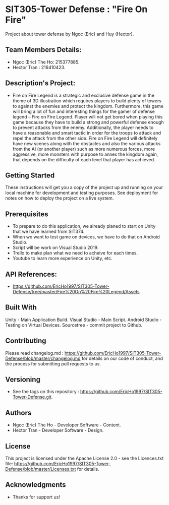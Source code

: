 # SIT305-Tower Defense : "Fire On Fire"
Project about tower defense by Ngoc (Eric) and Huy (Hector).

## Team Members Details:
 - Ngoc (Eric) The Ho: 215377885.
 - Hector Tran :       216410423.

## Description's Project:
- Fire on Fire Legend is a strategic and exclusive defense game in the theme of 3D illustration which requires players to build plenty of towers to against the enemies and protect the kingdom. Furthermore, this game will bring a lot of fun and interesting things for the gamer of defense legend – Fire on Fire Legend. Player will not get bored when playing this game because they have to build a strong and powerful defense enough to prevent attacks from the enemy. Additionally, the player needs to have a reasonable and smart tactic in order for the troops to attack and repel the attack from the other side. Fire on Fire Legend will definitely have new scenes along with the obstacles and also the various attacks from the AI (or another player) such as more numerous forces, more aggressive, more monsters with purpose to annex the kingdom again, that depends on the difficulty of each level that player has achieved. 
  

## Getting Started

  These instructions will get you a copy of the project up and running on your local machine for development and testing purposes. See  deployment for notes on how to deploy the project on a live system.

## Prerequisites

 - To prepare to do this application, we already planed to start on Unity that we have learned from SIT374.
 - When we want to test game on devices, we have to do that on Android Studio.
 - Script will be work on Visual Studio 2019.
 - Trello to make plan what we need to acheive for each times.
 - Youtube to learn more experience on Unity, etc.
 
## API References:
 - https://github.com/EricHo1997/SIT305-Tower-Defense/tree/master/Fire%20On%20Fire%20Legend/Assets
## Built With
  Unity - Main Application Build.
  Visual Studio - Main Script.
  Android Studio - Testing on Virtual Devices.
  Sourcetree - commit project to Github.
  
## Contributing
  Please read changelog.md : https://github.com/EricHo1997/SIT305-Tower-Defense/blob/master/changelog.md for details on our code of conduct, and the process for submitting pull requests to us.

## Versioning
 - See the tags on this repository : https://github.com/EricHo1997/SIT305-Tower-Defense.git.

## Authors
 - Ngoc (Eric) The Ho - Developer Software - Content.
 - Hector Tran - Developer Software - Design.
 
## License
  This project is licensed under the Apache License 2.0 - see the Licences.txt file: https://github.com/EricHo1997/SIT305-Tower-Defense/blob/master/Licenses.txt for details.

## Acknowledgments
  - Thanks for support us!
